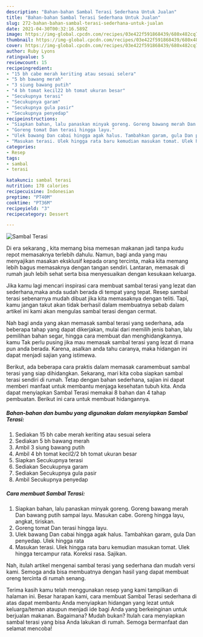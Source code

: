 ```yaml
---
description: "Bahan-bahan Sambal Terasi Sederhana Untuk Jualan"
title: "Bahan-bahan Sambal Terasi Sederhana Untuk Jualan"
slug: 272-bahan-bahan-sambal-terasi-sederhana-untuk-jualan
date: 2021-04-30T00:32:16.589Z
image: https://img-global.cpcdn.com/recipes/03e422f591868439/680x482cq70/sambal-terasi-foto-resep-utama.jpg
thumbnail: https://img-global.cpcdn.com/recipes/03e422f591868439/680x482cq70/sambal-terasi-foto-resep-utama.jpg
cover: https://img-global.cpcdn.com/recipes/03e422f591868439/680x482cq70/sambal-terasi-foto-resep-utama.jpg
author: Ruby Lyons
ratingvalue: 5
reviewcount: 15
recipeingredient:
- "15 bh cabe merah keriting atau sesuai selera"
- "5 bh bawang merah"
- "3 siung bawang putih"
- "4 bh tomat kecil22 bh tomat ukuran besar"
- "Secukupnya terasi"
- "Secukupnya garam"
- "Secukupnya gula pasir"
- "Secukupnya penyedap"
recipeinstructions:
- "Siapkan bahan, lalu panaskan minyak goreng. Goreng bawang merah Dan bawang putih sampai layu. Masukan cabe. Goreng hingga layu, angkat, tiriskan."
- "Goreng tomat Dan terasi hingga layu."
- "Ulek bawang Dan cabai hingga agak halus. Tambahkan garam, gula Dan penyedap. Ulek hingga rata"
- "Masukan terasi. Ulek hingga rata baru kemudian masukan tomat. Ulek hingga tercampur rata. Koreksi rasa. Sajikan."
categories:
- Resep
tags:
- sambal
- terasi

katakunci: sambal terasi 
nutrition: 178 calories
recipecuisine: Indonesian
preptime: "PT40M"
cooktime: "PT36M"
recipeyield: "3"
recipecategory: Dessert

---
```



![Sambal Terasi](https://img-global.cpcdn.com/recipes/03e422f591868439/680x482cq70/sambal-terasi-foto-resep-utama.jpg)

Di era  sekarang , kita memang bisa memesan makanan jadi tanpa kudu repot memasaknya terlebih dahulu. Namun, bagi anda yang mau menyajikan masakan eksklusif kepada orang tercinta, maka kita memang lebih bagus memasaknya dengan tangan sendiri. Lantaran, memasak di rumah jauh lebih sehat serta bisa menyesuaikan dengan kesukaan keluarga.

Jika kamu lagi mencari inspirasi cara membuat sambal terasi yang lezat dan sederhana,maka anda sudah berada di tempat yang tepat. Resep sambal terasi  sebenarnya mudah dibuat jika kita memasaknya dengan teliti. Tapi, kamu jangan takut akan tidak berhasil dalam membuatnya 
sebab dalam artikel ini kami akan mengulas sambal terasi dengan cermat.  



Nah bagi anda yang akan memasak sambal terasi yang sederhana, ada beberapa tahap yang dapat dikerjakan, mulai dari memilih jenis bahan, lalu pemilihan bahan segar, hingga cara membuat dan menghidangkannya. kamu Tak perlu pusing jika mau memasak sambal terasi yang lezat di mana pun anda berada. Karena, asalkan anda  tahu caranya, maka hidangan ini dapat menjadi sajian yang istimewa.

Berikut, ada beberapa cara praktis  dalam memasak caramembuat sambal terasi yang siap dihidangkan. Sekarang, mari kita coba siapkan sambal terasi sendiri di rumah. Tetap dengan bahan sederhana, sajian ini dapat memberi manfaat untuk membantu menjaga kesehatan tubuh kita. Anda dapat menyiapkan Sambal Terasi memakai 8 bahan dan 4 tahap pembuatan. Berikut ini cara untuk membuat hidangannya.

<!--inarticleads1-->

##### Bahan-bahan dan bumbu yang digunakan dalam menyiapkan Sambal Terasi:

1. Sediakan 15 bh cabe merah keriting atau sesuai selera
1. Sediakan 5 bh bawang merah
1. Ambil 3 siung bawang putih
1. Ambil 4 bh tomat kecil2/2 bh tomat ukuran besar
1. Siapkan Secukupnya terasi
1. Sediakan Secukupnya garam
1. Sediakan Secukupnya gula pasir
1. Ambil Secukupnya penyedap




<!--inarticleads2-->

##### Cara membuat Sambal Terasi:

1. Siapkan bahan, lalu panaskan minyak goreng. Goreng bawang merah Dan bawang putih sampai layu. Masukan cabe. Goreng hingga layu, angkat, tiriskan.
1. Goreng tomat Dan terasi hingga layu.
1. Ulek bawang Dan cabai hingga agak halus. Tambahkan garam, gula Dan penyedap. Ulek hingga rata
1. Masukan terasi. Ulek hingga rata baru kemudian masukan tomat. Ulek hingga tercampur rata. Koreksi rasa. Sajikan.




Nah, itulah artikel mengenai  sambal terasi  yang sederhana dan mudah versi kami. Semoga anda bisa membuatnya dengan hasil yang dapat membuat oreng tercinta di rumah senang. 

Terima kasih kamu telah menggunakan resep yang kami tampilkan di halaman ini. Besar harapan kami, cara membuat  Sambal Terasi sederhana di atas dapat membantu Anda menyiapkan hidangan yang lezat untuk keluarga/teman ataupun menjadi ide bagi Anda yang berkeinginan untuk berjualan makanan. Bagaimana? Mudah bukan? Itulah cara menyiapkan sambal terasi yang bisa Anda lakukan di rumah. Semoga bermanfaat dan selamat mencoba!

